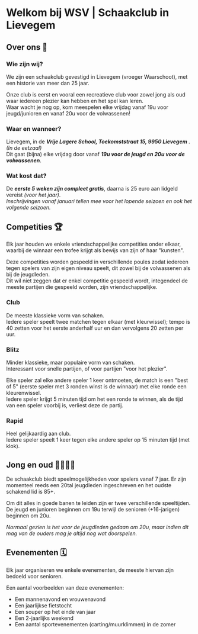 # Welkom bij WSV | Schaakclub in Lievegem

## Over ons :monocle_face:

### Wie zijn wij?

We zijn een schaakclub gevestigd in Lievegem (vroeger Waarschoot), met een historie van meer dan 25 jaar.

Onze club is eerst en vooral een recreatieve club voor zowel jong als oud waar iedereen plezier kan hebben en het spel kan leren. </br>
Waar wacht je nog op, kom meespelen elke vrijdag vanaf 19u voor jeugd/junioren en vanaf 20u voor de volwassenen!

### Waar en wanneer? 

Lievegem, in de ***Vrije Lagere School, Toekomststraat 15, 9950 Lievegem*** . _(In de eetzaal)_ </br>
Dit gaat (bijna) elke vrijdag door vanaf ***19u voor de jeugd en 20u voor de volwassenen***.

### Wat kost dat? 

De ***eerste 5 weken zijn compleet gratis***, daarna is 25 euro aan lidgeld vereist _(voor het jaar)_. </br>
_Inschrijvingen vanaf januari tellen mee voor het lopende seizoen en ook het volgende seizoen._

## Competities :trophy:

Elk jaar houden we enkele vriendschappelijke competities onder elkaar, waarbij de winnaar een trofee krijgt als bewijs van zijn of haar "kunsten".

Deze competities worden gespeeld in verschillende poules zodat iedereen tegen spelers van zijn eigen niveau speelt, dit zowel bij de volwassenen als bij de jeugdleden. </br>
Dit wil niet zeggen dat er enkel competitie gespeeld wordt, integendeel de meeste partijen die gespeeld worden, zijn vriendschappelijke. 

### Club

De meeste klassieke vorm van schaken. </br>
Iedere speler speelt twee matchen tegen elkaar (met kleurwissel); tempo is 40 zetten voor het eerste anderhalf uur en dan vervolgens 20 zetten per uur. 

### Blitz

Minder klassieke, maar populaire vorm van schaken. </br>
Interessant voor snelle partijen, of voor partijen "voor het plezier". 

Elke speler zal elke andere speler 1 keer ontmoeten, de match is een "best of 5" (eerste speler met 3 ronden winst is de winnaar) met elke ronde een kleurenwissel. </br>
Iedere speler krijgt 5 minuten tijd om het een ronde te winnen, als de tijd van een speler voorbij is, verliest deze de partij. 

### Rapid

Heel gelijkaardig aan club. </br>
Iedere speler speelt 1 keer tegen elke andere speler op 15 minuten tijd (met klok). 

## Jong en oud :family_man_woman_girl_boy: 

De schaakclub biedt speelmogelijkheden voor spelers vanaf 7 jaar. Er zijn momenteel reeds een 20tal jeugdleden ingeschreven en het oudste schakend lid is 85+.

Om dit alles in goede banen te leiden zijn er twee verschillende speeltijden. </br>
De jeugd en junioren beginnen om 19u terwijl de senioren (+16-jarigen) beginnen om 20u.

_Normaal gezien is het voor de jeugdleden gedaan om 20u, maar indien dit mag van de ouders mag je altijd nog wat doorspelen._

## Evenementen :spiral_calendar:

Elk jaar organiseren we enkele evenementen, de meeste hiervan zijn bedoeld voor senioren.

Een aantal voorbeelden van deze evenementen:

* Een mannenavond en vrouwenavond
* Een jaarlijkse fietstocht
* Een souper op het einde van jaar
* Een 2-jaarlijks weekend
* Een aantal sportevenementen (carting/muurklimmen) in de zomer
